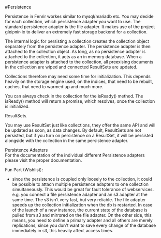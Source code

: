 #Persistence

Persistence in Fenrir workes similar to mysql/mariadb etc. You may decide for each collection, which persistence
adapter you want to use. The standard persistence adapter is the file adapter. It makes use of the project gleipnir-io
to deliver an extremely fast storage backend for a collection.
  

The internal logic for persisting a collection creates the collection object separately from the persistence adapter.
The persistence adapter is then attached to the collection object. As long, as no persistence adapter is attached
to the collection, it acts as an in memory database. When a persistence adapter is attached to the collection,
all preexising documents in the collection are wiped and connected ResultSets are updated. 

Collections therefore may need some time for initialization. This depends heavily on the storage engine used, on 
the indices, that need to be rebuilt, caches, that need to warmed up and much more. 

You can always check in the collection for the isReady() method. The isReady() method will return a promise, 
which resolves, once the collection is initialized. 


ResultSets. 

You may use ResultSet just like collections, they offer the same API and will be updated 
as soon, as data changes. By default, ResultSets are not persisted, but if you turn on persistence on a ResultSet,
it will be persisted alongside with the collection in the same persistence adapter.


Persistence Adapters  
For the documentation of the individual different Persistence adapters please visit the proper documentation.

Fun Part (Wishlist):

- since the persistence is coupled only loosely to the collection, it could be possible to attach multiple persistence
adapters to one collection simultaneously. This would be great for fault tolerance of webservices. e.g. you
connect a file persistence adapter and an s3 adapter at the same time. The s3 isn't very fast, but very reliable. The 
file adapter speeds up the collection initialization when the db is restarted. In case of the launch of a new instance,
the current state of the database is pulled from s3 and mirrored on the file adapter. 
On the other side, this means, you need to define a primary adapter and all others are merely replications, since
you don't want to save every change of the database immediately in s3, this heavily affect access times.